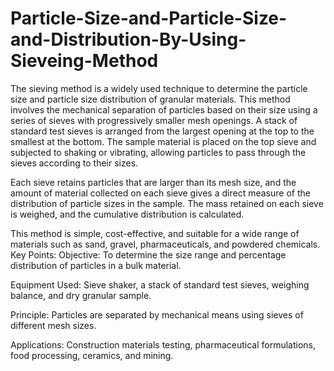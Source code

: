 # Particle-Size-and-Particle-Size-and-Distribution-By-Using-Sieveing-Method
The sieving method is a widely used technique to determine the particle size and particle size distribution of granular materials. This method involves the mechanical separation of particles based on their size using a series of sieves with progressively smaller mesh openings.
A stack of standard test sieves is arranged from the largest opening at the top to the smallest at the bottom. The sample material is placed on the top sieve and subjected to shaking or vibrating, allowing particles to pass through the sieves according to their sizes.

Each sieve retains particles that are larger than its mesh size, and the amount of material collected on each sieve gives a direct measure of the distribution of particle sizes in the sample. The mass retained on each sieve is weighed, and the cumulative distribution is calculated.

This method is simple, cost-effective, and suitable for a wide range of materials such as sand, gravel, pharmaceuticals, and powdered chemicals.
Key Points:
Objective: To determine the size range and percentage distribution of particles in a bulk material.

Equipment Used: Sieve shaker, a stack of standard test sieves, weighing balance, and dry granular sample.

Principle: Particles are separated by mechanical means using sieves of different mesh sizes.

Applications: Construction materials testing, pharmaceutical formulations, food processing, ceramics, and mining.

